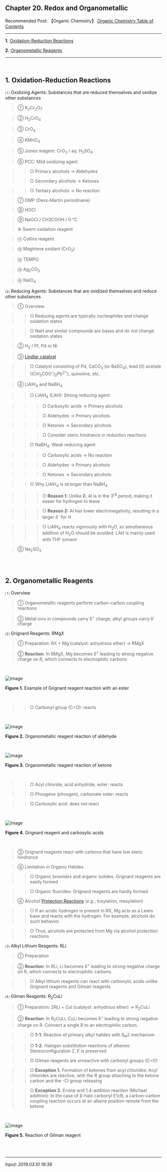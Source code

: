 ## **Chapter 20. Redox and Organometallic**

Recommended Post: 【Organic Chemistry】 [Organic Chemistry Table of Contents](https://jb243.github.io/pages/1483)

---

**1.** [Oxidation-Reduction Reactions](#1-oxidation-reduction-reactions)

**2.** [Organometallic Reagents](#2-organometallic-reagents)

---

<br>

## 1\. Oxidation-Reduction Reactions

 ⑴ Oxidizing Agents: Substances that are reduced themselves and oxidize other substances

> ① K<sub>2</sub>Cr<sub>2</sub>O<sub>7</sub>

> ② H<sub>2</sub>CrO<sub>4</sub>

> ③ CrO<sub>3</sub>

> ④ KMnO<sub>4</sub>

> ⑤ Jones reagent: CrO<sub>3</sub> / aq. H<sub>2</sub>SO<sub>4</sub>

> ⑥ PCC: Mild oxidizing agent

>> ○ Primary alcohols → Aldehydes

>> ○ Secondary alcohols → Ketones

>> ○ Tertiary alcohols → No reaction

> ⑦ DMP (Dess-Martin periodinane)

> ⑧ HOCl

> ⑨ NaOCl / CH3COOH / 0 ℃

> ⑩ Swern oxidation reagent

> ⑪ Collins reagent

> ⑫ Magtrieve oxidant (CrO<sub>2</sub>)

> ⑬ TEMPO

> ⑭ Ag<sub>2</sub>CO<sub>3</sub>

> ⑮ NaIO<sub>4</sub>

⑵ Reducing Agents: Substances that are oxidized themselves and reduce other substances

> ① Overview

>> ○ Reducing agents are typically nucleophiles and change oxidation states

>> ○ NaH and similar compounds are bases and do not change oxidation states

> ② H<sub>2</sub> / Pt, Pd or Ni

> ③ [Lindlar catalyst](https://jb243.github.io/pages/1363#:~:text=syn%20%EC%B2%A8%EA%B0%80%20%EB%B0%98%EC%9D%91%20%3A-,Lindlar,-%EC%B4%89%EB%A7%A4%20\(P%2D2)

>> ○ Catalyst consisting of Pd, CaCO<sub>3</sub> (or BaSO<sub>4</sub>), lead (Ⅱ) acetate ((CH<sub>3</sub>COO<sup>-</sup>)<sub>2</sub>Pb<sup>2+</sup>), quinoline, etc.

> ④ LiAlH<sub>4</sub> and NaBH<sub>4</sub>

>> ○ LiAlH<sub>4</sub> (LAH): Strong reducing agent

>>> ○ Carboxylic acids → Primary alcohols

>>> ○ Aldehydes → Primary alcohols

>>> ○ Ketones → Secondary alcohols

>>> ○ Consider steric hindrance in reduction reactions

>> ○ NaBH<sub>4</sub>: Weak reducing agent

>>> ○ Carboxylic acids → No reaction

>>> ○ Aldehydes → Primary alcohols

>>> ○ Ketones → Secondary alcohols

>> ○ Why LiAlH<sub>4</sub> is stronger than NaBH<sub>4</sub>

>>> ○ **Reason 1:** Unlike B, Al is in the 3<sup>rd</sup> period, making it easier for hydrogen to leave

>>> ○ **Reason 2:** Al has lower electronegativity, resulting in a larger δ<sup>-</sup> for H

>>> ○ LiAlH<sub>4</sub> reacts vigorously with H<sub>2</sub>O, so simultaneous addition of H<sub>2</sub>O should be avoided: LAH is mainly used with THF solvent

> ⑤ Na<sub>2</sub>SO<sub>3</sub>

<br>

<br>

## **2\. Organometallic Reagents**

⑴ Overview

> ① Organometallic reagents perform carbon-carbon coupling reactions

> ② Metal ions in compounds carry δ<sup>+</sup> charge, alkyl groups carry δ<sup>-</sup> charge

⑵ Grignard Reagents: RMgX

> ① Preparation: RX + Mg (catalyst: anhydrous ether) → RMgX

> ② **Reaction**: In RMgX, Mg becomes δ<sup>+</sup> leading to strong negative charge on R, which connects to electrophilic carbons

<br>

![image](https://github.com/JB243/jb243.github.io/assets/55747737/8b3b20a0-eb82-4aed-8abb-b8aa8371ec98)

**Figure 1.** Example of Grignard reagent reaction with an ester

<br>

>> ○ Carbonyl group (C=O): reacts

<br>

![image](https://github.com/JB243/jb243.github.io/assets/55747737/440dcd98-d21e-4f4c-af8b-af062880db44)

**Figure 2.** Organometallic reagent reaction of aldehyde

<br>

![image](https://github.com/JB243/jb243.github.io/assets/55747737/9d4bbdbe-7ab2-401d-9bdc-9c98cf516292)

**Figure 3.** Organometallic reagent reaction of ketone

<br>

>> ○ Acyl chloride, acid anhydride, ester: reacts

>> ○ Phosgene (phosgen), carbonate ester: reacts

>> ○ Carboxylic acid: does not react

<br>

![image](https://github.com/JB243/jb243.github.io/assets/55747737/85aa061d-559c-4385-ae3c-2442e4f094f5)

**Figure 4.** Grignard reagent and carboxylic acids

<br>

> ③ Grignard reagents react with carbons that have low steric hindrance

> ④ Limitation in Organic Halides

>> ○ Organic bromides and organic iodides: Grignard reagents are easily formed

>> ○ Organic fluorides: Grignard reagents are hardly formed

> ④ Alcohol [Protection Reactions](https://jb243.github.io/pages/1372) (_e.g._, tosylation, mesylation)

>> ○ If an acidic hydrogen is present in RX, Mg acts as a Lewis base and reacts with the hydrogen. For example, alcohols do such behavior.

>> ○ Thus, alcohols are protected from Mg via alcohol protection reactions

⑶ Alkyl Lithium Reagents: RLi

> ① Preparation

> ② **Reaction**: In RLi, Li becomes δ<sup>+</sup> leading to strong negative charge on R, which connects to electrophilic carbons

>> ○ Alkyl lithium reagents can react with carboxylic acids unlike Grignard reagents and Gilman reagents

⑷ Gilman Reagents: R<sub>2</sub>CuLi

> ① Preparation: 2RLi + CuI (catalyst: anhydrous ether) → R<sub>2</sub>CuLi

> ② **Reaction**: In R<sub>2</sub>CuLi, CuLi becomes δ<sup>+</sup> leading to strong negative charge on R. Connect a single R to an electrophilic carbon.

>> ○ **1-1.** Reaction of primary alkyl halides with S<sub>N</sub>2 mechanism

>> ○ **1-2.** Halogen substitution reactions of alkenes: Stereoconfiguration Z, E is preserved

>> ○ Gilman reagents are unreactive with carbonyl groups (C=O)

>> ○ **Exception 1.** Formation of ketones from acyl chlorides: Acyl chlorides are reactive, with the R group attaching to the ketone carbon and the -Cl group releasing

>> ○ **Exception 2.** Enone and 1,4-addition reaction (Michael addition): In the case of β-halo carbonyl E1cB, a carbon-carbon coupling reaction occurs at an alkene position remote from the ketone

<br>

![image](https://github.com/JB243/jb243.github.io/assets/55747737/92cdb3d4-2432-4924-8b9f-5f9f5b32a328)

 **Figure 5.** Reaction of Gilman reagent 

<br>

<br>

---

_Input: 2019.03.10 19:38_
